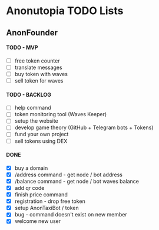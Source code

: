 # Anonutopia TODO Lists

## AnonFounder

#### TODO - MVP

- [ ] free token counter
- [ ] translate messages
- [ ] buy token with waves
- [ ] sell token for waves

#### TODO - BACKLOG

- [ ] help command
- [ ] token monitoring tool (Waves Keeper)
- [ ] setup the website
- [ ] develop game theory (GitHub + Telegram bots + Tokens)
- [ ] fund your own project
- [ ] sell tokens using DEX

#### DONE

- [x] buy a domain
- [x] /address command - get node / bot address
- [x] /balance command - get node / bot waves balance
- [x] add qr code
- [x] finish price command
- [x] registration - drop free token
- [x] setup AnonTaxiBot / token
- [x] bug - command doesn't exist on new member
- [x] welcome new user
